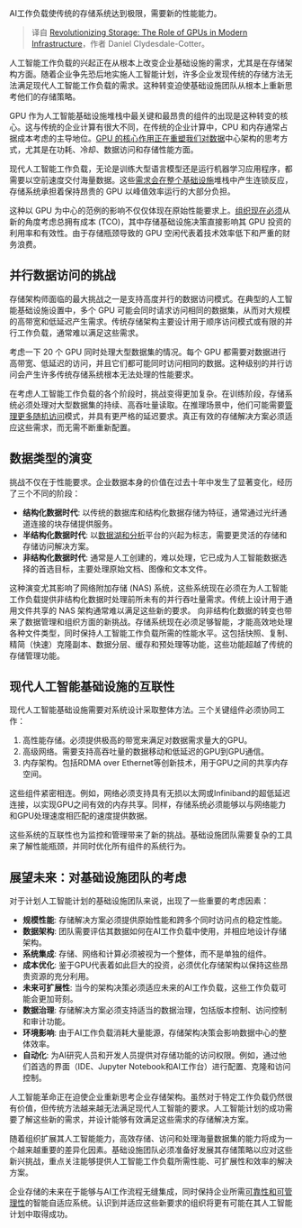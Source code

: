 
<!--
title: 革新存储：GPU在现代基础设施中的作用
cover: https://cdn.thenewstack.io/media/2024/11/4797c222-daniel-hatcher-zphftopajis-unsplash-scaled.jpg
-->

AI工作负载使传统的存储系统达到极限，需要新的性能能力。

> 译自 [Revolutionizing Storage: The Role of GPUs in Modern Infrastructure](https://thenewstack.io/revolutionizing-storage-the-role-of-gpus-in-modern-infrastructure/)，作者 Daniel Clydesdale-Cotter。

人工智能工作负载的兴起正在从根本上改变企业基础设施的需求，尤其是在存储架构方面。随着企业争先恐后地实施人工智能计划，许多企业发现传统的存储方法无法满足现代人工智能工作负载的需求。这种转变迫使基础设施团队从根本上重新思考他们的存储策略。

GPU 作为人工智能基础设施堆栈中最关键和最昂贵的组件的出现是这种转变的核心。这与传统的企业计算有很大不同，在传统的企业计算中，CPU 和内存通常占据成本考虑的主导地位。[GPU 的核心作用正在重塑我们对数据](https://thenewstack.io/the-critical-role-of-gpu-data-orchestration-in-ai-success/)中心架构的思考方式，尤其是在功耗、冷却、数据访问和存储性能方面。

现代人工智能工作负载，无论是训练大型语言模型还是运行机器学习应用程序，都需要以空前速度交付海量数据。这些[需求会在整个基础设施](https://thenewstack.io/platform-teams-automate-infrastructure-requirement-gathering/)堆栈中产生连锁反应，存储系统承担着保持昂贵的 GPU 以峰值效率运行的大部分负担。

这种以 GPU 为中心的范例的影响不仅仅体现在原始性能要求上。[组织现在必须](https://thenewstack.io/5-tips-every-organization-must-consider-when-going-cloud-native/)从新的角度考虑总拥有成本 (TCO)，其中存储基础设施决策直接影响其 GPU 投资的利用率和有效性。由于存储瓶颈导致的 GPU 空闲代表着技术效率低下和严重的财务浪费。

## 并行数据访问的挑战

存储架构师面临的最大挑战之一是支持高度并行的数据访问模式。在典型的人工智能基础设施设置中，多个 GPU 可能会同时请求访问相同的数据集，从而对大规模的高带宽和低延迟产生需求。传统存储架构主要设计用于顺序访问模式或有限的并行工作负载，通常难以满足这些需求。

考虑一下 20 个 GPU 同时处理大型数据集的情况。每个 GPU 都需要对数据进行高带宽、低延迟的访问，并且它们都可能同时访问相同的数据。这种级别的并行访问会产生许多传统存储系统根本无法处理的性能要求。

在考虑人工智能工作负载的各个阶段时，挑战变得更加复杂。在训练阶段，存储系统必须处理对大型数据集的持续、高吞吐量读取。在推理场景中，他们可能需要[管理更多随机访问](https://thenewstack.io/from-it-to-devops-evolution-of-privileged-access-management/)模式，并具有更严格的延迟要求。真正有效的存储解决方案必须适应这些需求，而无需不断重新配置。

## 数据类型的演变

挑战不仅在于性能要求。企业数据本身的价值在过去十年中发生了显著变化，经历了三个不同的阶段：

- **结构化数据时代**: 以传统的数据库和结构化数据存储为特征，通常通过光纤通道连接的块存储提供服务。
- **半结构化数据时代**: 以[数据湖和分析](https://thenewstack.io/from-big-to-fast-presto-continues-to-shine-for-cloud-data-lake-analytics/)平台的兴起为标志，需要更灵活的存储和存储访问解决方案。
- **非结构化数据时代**: 通常是人工创建的，难以处理，它已成为人工智能数据选择的首选目标，主要处理原始文档、图像和文本文件。

这种演变尤其影响了网络附加存储 (NAS) 系统，这些系统现在必须在为人工智能工作负载提供非结构化数据时处理前所未有的并行吞吐量需求。传统上设计用于通用文件共享的 NAS 架构通常难以满足这些新的要求。
向非结构化数据的转变也带来了数据管理和组织方面的新挑战。存储系统现在必须足够智能，才能高效地处理各种文件类型，同时保持人工智能工作负载所需的性能水平。这包括快照、复制、精简（快速）克隆副本、数据分层、缓存和预处理等功能，这些功能超越了传统的存储管理功能。

## 现代人工智能基础设施的互联性

现代人工智能基础设施需要对系统设计采取整体方法。三个关键组件必须协同工作：

1. 高性能存储。必须提供极高的带宽来满足对数据需求量大的GPU。
2. 高级网络。需要支持高吞吐量的数据移动和低延迟的GPU到GPU通信。
3. 内存架构。包括RDMA over Ethernet等创新技术，用于GPU之间的共享内存空间。

这些组件紧密相连。例如，网络必须支持具有无损以太网或Infiniband的超低延迟连接，以实现GPU之间有效的内存共享。同样，存储系统必须能够以与网络能力和GPU处理速度相匹配的速度提供数据。

这些系统的互联性也为监控和管理带来了新的挑战。基础设施团队需要复杂的工具来了解性能瓶颈，并同时优化所有组件的系统行为。

## 展望未来：对基础设施团队的考虑
对于计划人工智能计划的基础设施团队来说，出现了一些重要的考虑因素：

- **规模性能**: 存储解决方案必须提供原始性能和跨多个同时访问点的稳定性能。
- **数据架构**: 团队需要评估其数据如何在AI工作负载中使用，并相应地设计存储架构。
- **系统集成**: 存储、网络和计算必须被视为一个整体，而不是单独的组件。
- **成本优化**: 鉴于GPU代表着如此巨大的投资，必须优化存储架构以保持这些昂贵资源的充分利用。
- **未来可扩展性**: 当今的架构决策必须适应未来的AI工作负载，这些工作负载可能会更加苛刻。
- **数据治理**: 存储解决方案必须支持适当的数据治理，包括版本控制、访问控制和审计功能。
- **环境影响**: 由于AI工作负载消耗大量能源，存储架构决策会影响数据中心的整体效率。
- **自动化**: 为AI研究人员和开发人员提供对存储功能的访问权限。例如，通过他们首选的界面（IDE、Jupyter Notebook和AI工作台）进行配置、克隆和访问控制。

人工智能革命正在迫使企业重新思考企业存储架构。虽然对于特定工作负载仍然很有价值，但传统方法越来越无法满足现代人工智能的要求。人工智能计划的成功需要了解这些新的需求，并设计能够有效满足这些需求的存储解决方案。

随着组织扩展其人工智能能力，高效存储、访问和处理海量数据集的能力将成为一个越来越重要的差异化因素。基础设施团队必须准备好发展其存储策略以应对这些新兴挑战，重点关注能够提供人工智能工作负载所需性能、可扩展性和效率的解决方案。

企业存储的未来在于能够与AI工作流程无缝集成，同时保持企业所需[可靠性和可管理性](https://thenewstack.io/the-case-for-continuous-reliability-management/)的智能自适应系统。认识到并适应这些新要求的组织将更有可能在其人工智能计划中取得成功。


